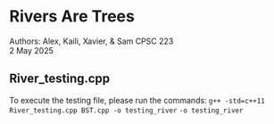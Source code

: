 # Rivers Are Trees

Authors: Alex, Kaili, Xavier, & Sam
CPSC 223  
2 May 2025  

## River_testing.cpp
To execute the testing file, please run the commands:
`g++ -std=c++11 River_testing.cpp BST.cpp -o testing_river`
`-o testing_river`
